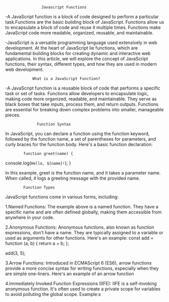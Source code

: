 
                    Javascript Functions

-A JavaScript function is a block of code designed to perform a particular task.Functions are the basic building block of JavaScript. Functions allow us to encapsulate a block of code and reuse it multiple times. Functions make JavaScript code more readable, organized, reusable, and maintainable.

-JavaScript is a versatile programming language used extensively in web development. At the heart of JavaScript lie functions, which are fundamental building blocks for creating dynamic and interactive web applications. In this article, we will explore the concept of JavaScript functions, their syntax, different types, and how they are used in modern web development.


                What is a JavaScript Function?

-A JavaScript function is a reusable block of code that performs a specific task or set of tasks. Functions allow developers to encapsulate logic, making code more organized, readable, and maintainable. They serve as black boxes that take inputs, process them, and return outputs. Functions are essential for breaking down complex problems into smaller, manageable pieces.


                  Function Syntax

In JavaScript, you can declare a function using the function keyword, followed by the function name, a set of parentheses for parameters, and curly braces for the function body. Here's a basic function declaration:

            function greet(name) {
  console.log(`Hello, ${name}!`);
}

In this example, greet is the function name, and it takes a parameter name. When called, it logs a greeting message with the provided name.



            Function Types
JavaScript functions come in various forms, including:

1.Named Functions: The example above is a named function. They have a specific name and are often defined globally, making them accessible from anywhere in your code.

2.Anonymous Functions: Anonymous functions, also known as function expressions, don't have a name. They are typically assigned to a variable or used as arguments for other functions. Here's an example:
            const add = function (a, b) {
  return a + b;
};

add(3, 5);

3.Arrow Functions: Introduced in ECMAScript 6 (ES6), arrow functions provide a more concise syntax for writing functions, especially when they are simple one-liners. Here's an example of an arrow function

4.Immediately Invoked Function Expressions (IIFE): IIFE is a self-invoking anonymous function. It's often used to create a private scope for variables to avoid polluting the global scope. Example:s

